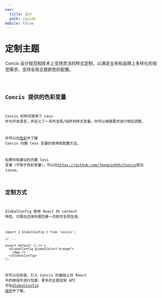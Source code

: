 ```yaml
---
nav:
  title: 设计
  path: /guide
mobile: false
---
```


# 定制主题

Concis 设计规范和技术上支持灵活的样式定制，以满足业务和品牌上多样化的视觉需求，支持全局主题颜色的配置。

<code src="../../packages/concis-react/src/GlobalConfig/demos/index1.tsx" />

## Concis 提供的色彩变量

Concis 的样式使用了 Less 作为开发语言，并定义了一系列全局/组件的样式变量，你可以根据需求进行相应调整。

你可以在<a href="http://concis.org.cn/#/zh-CN/guide/vcolor">色彩</a>中了解 Concis 内置 less 变量的使用和配置方法。

如果你有建议的内置 less 变量（不限于色彩变量），可以在<a href="https://github.com/fengxinhhh/Concis">https://github.com/fengxinhhh/Concis</a>提出 issue。

## 定制方式

GlobalConfig 使用 React 的 context 特性，只需在应用外围包裹一次即可全局生效。

```tsx pure
import { GlobalConfig } from 'concis';

// ...

export default () => (
  <GlobalConfig globalColor="orange">
    <App />
  </GlobalConfig>
);
```

你可以在安装、引入 Concis 的基础上对 React 中的根组件进行包裹，更多的主题定制 API 可在<a href="http://concis.org.cn/#/zh-CN/common/global-config">GlobalConfig 组件</a>中了解。
